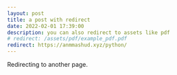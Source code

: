 ```yaml
---
layout: post
title: a post with redirect
date: 2022-02-01 17:39:00
description: you can also redirect to assets like pdf
# redirect: /assets/pdf/example_pdf.pdf
redirect: https://anmmashud.xyz/python/
---
```


Redirecting to another page.
